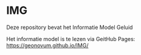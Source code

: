 # IMG
Deze repository bevat het Informatie Model Geluid

Het informatie model is te lezen via GeitHub Pages: https://geonovum.github.io/IMG/